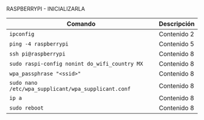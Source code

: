 RASPBERRYPI - INICIALIZARLA


| Comando         | Descripción     | 
|-----------------|-----------------|
| ```ipconfig```  | Contenido 2     | 
| ```ping -4 raspberrypi```  | Contenido 5     | 
| ```ssh pi@raspberrypi```  | Contenido 8     | 
| ```sudo raspi-config nonint do_wifi_country MX```  | Contenido 8     |
| ```wpa_passphrase "<ssid>"```  | Contenido 8     | 
| ```sudo nano /etc/wpa_supplicant/wpa_supplicant.conf ```  | Contenido 8     | 
| ```ip a  ```  | Contenido 8     | 
| ```sudo reboot  ```  | Contenido 8     | 



